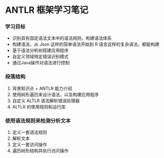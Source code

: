 # ANTLR 框架学习笔记

### 学习目标
* 识别具有固定语法文本中的语法规则，构建语法体系
* 构建语法，从 Json 这样的简单语法开始到 R 语言这样的复杂语法，都能构建
* 基于语法分析树搭建应用程序
* 自定义领域特定错误识别模式
* 通过Java操作对语法进行控制

### 段落结构
1. 背景知识点 + ANTLR 能力介绍
2. 使用树形遍历来设计语法，以及构建应用程序
3. 自定义 ALTLR 语法解析错误处理器
4. ALTLR 的使用规则和运行库

### 使用语法规则来检测分析文本
1. 定义一套语法规则
2. 解析文本
3. 定义一套访问操作
4. 遍历树形结构并执行访问操作
